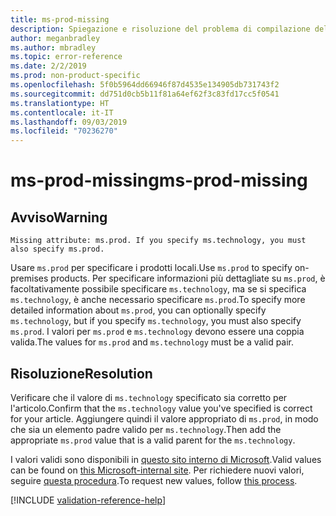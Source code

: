 ```yaml
---
title: ms-prod-missing
description: Spiegazione e risoluzione del problema di compilazione della documentazione ms-prod-missing
author: meganbradley
ms.author: mbradley
ms.topic: error-reference
ms.date: 2/2/2019
ms.prod: non-product-specific
ms.openlocfilehash: 5f0b5964dd66946f87d4535e134905db731743f2
ms.sourcegitcommit: dd751d0cb5b11f81a64ef62f3c83fd17cc5f0541
ms.translationtype: HT
ms.contentlocale: it-IT
ms.lasthandoff: 09/03/2019
ms.locfileid: "70236270"
---
```

# <a name="ms-prod-missing"></a><span data-ttu-id="6b854-103">ms-prod-missing</span><span class="sxs-lookup"><span data-stu-id="6b854-103">ms-prod-missing</span></span>

## <a name="warning"></a><span data-ttu-id="6b854-104">Avviso</span><span class="sxs-lookup"><span data-stu-id="6b854-104">Warning</span></span>

`Missing attribute: ms.prod. If you specify ms.technology, you must also specify ms.prod.`

<span data-ttu-id="6b854-105">Usare `ms.prod` per specificare i prodotti locali.</span><span class="sxs-lookup"><span data-stu-id="6b854-105">Use `ms.prod` to specify on-premises products.</span></span> <span data-ttu-id="6b854-106">Per specificare informazioni più dettagliate su `ms.prod`, è facoltativamente possibile specificare `ms.technology`, ma se si specifica `ms.technology`, è anche necessario specificare `ms.prod`.</span><span class="sxs-lookup"><span data-stu-id="6b854-106">To specify more detailed information about `ms.prod`, you can optionally specify `ms.technology`, but if you specify `ms.technology`, you must also specify `ms.prod`.</span></span> <span data-ttu-id="6b854-107">I valori per `ms.prod` e `ms.technology` devono essere una coppia valida.</span><span class="sxs-lookup"><span data-stu-id="6b854-107">The values for `ms.prod` and `ms.technology` must be a valid pair.</span></span>

## <a name="resolution"></a><span data-ttu-id="6b854-108">Risoluzione</span><span class="sxs-lookup"><span data-stu-id="6b854-108">Resolution</span></span>

<span data-ttu-id="6b854-109">Verificare che il valore di `ms.technology` specificato sia corretto per l'articolo.</span><span class="sxs-lookup"><span data-stu-id="6b854-109">Confirm that the `ms.technology` value you've specified is correct for your article.</span></span> <span data-ttu-id="6b854-110">Aggiungere quindi il valore appropriato di `ms.prod`, in modo che sia un elemento padre valido per `ms.technology`.</span><span class="sxs-lookup"><span data-stu-id="6b854-110">Then add the appropriate `ms.prod` value that is a valid parent for the `ms.technology`.</span></span>

<span data-ttu-id="6b854-111">I valori validi sono disponibili in [questo sito interno di Microsoft](https://docsmetadatatool.azurewebsites.net/allowlists).</span><span class="sxs-lookup"><span data-stu-id="6b854-111">Valid values can be found on [this Microsoft-internal site](https://docsmetadatatool.azurewebsites.net/allowlists).</span></span> <span data-ttu-id="6b854-112">Per richiedere nuovi valori, seguire [questa procedura](https://review.docs.microsoft.com/help/contribute/metadata-changes?branch=master).</span><span class="sxs-lookup"><span data-stu-id="6b854-112">To request new values, follow [this process](https://review.docs.microsoft.com/help/contribute/metadata-changes?branch=master).</span></span>

<!--make sure to add this file to your includes folder and verify the path-->
[!INCLUDE [validation-reference-help](includes/validation-reference-help.md)]
